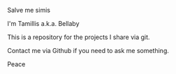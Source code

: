 Salve me simis

I'm Tamillis a.k.a. Bellaby

This is a repository for the projects I share via git.

Contact me via Github if you need to ask me something.

Peace

<!---
Tamillis/Tamillis is a ✨ special ✨ repository because its `README.md` (this file) appears on your GitHub profile.
You can click the Preview link to take a look at your changes.
--->

